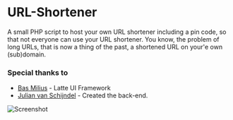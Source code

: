 # URL-Shortener
A small PHP script to host your own URL shortener including a pin code, so that not everyone can use your URL shortener. You know, the problem of long URLs, that is now a thing of the past, a shortened URL on your'e own (sub)domain. 

### Special thanks to
- [Bas Milius](https://github.com/basmilius) - Latte UI Framework
- [Julian van Schijndel](https://github.com/Julianvschijndel) - Created the back-end.

![Screenshot](url)
